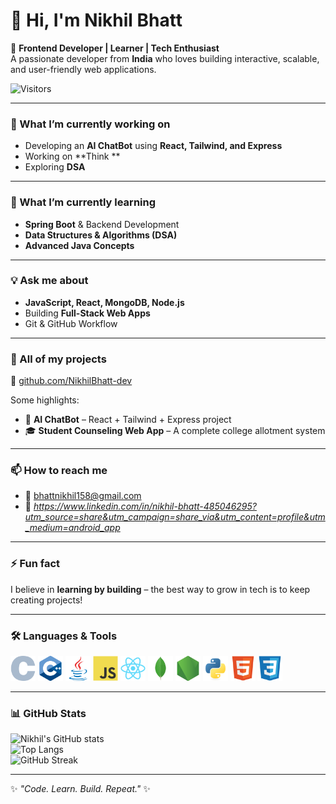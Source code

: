 # 👋 Hi, I'm Nikhil Bhatt  

🚀 **Frontend Developer | Learner | Tech Enthusiast**  
A passionate developer from **India** who loves building interactive, scalable, and user-friendly web applications.  


![Visitors](https://komarev.com/ghpvc/?username=NikhilBhatt-dev&label=👀%20Visitors&color=green&style=for-the-badge)




---

### 🔭 What I’m currently working on
- Developing an **AI ChatBot** using **React, Tailwind, and Express**  
- Working on **Think **  
- Exploring **DSA**  

---

### 🌱 What I’m currently learning
- **Spring Boot** & Backend Development  
- **Data Structures & Algorithms (DSA)**  
- **Advanced Java Concepts** 

---

### 💡 Ask me about
- **JavaScript, React, MongoDB, Node.js**  
- Building **Full-Stack Web Apps**  
- Git & GitHub Workflow  
   

---

### 📂 All of my projects
🔗 [github.com/NikhilBhatt-dev](https://github.com/NikhilBhatt-dev)  

Some highlights:  
- 🤖 **AI ChatBot** – React + Tailwind + Express project  
- 🎓 **Student Counseling Web App** – A complete college allotment system  
   

---

### 📫 How to reach me
- 📧 [bhattnikhil158@gmail.com](mailto:bhattnikhil158@gmail.com)  
- 💼 *https://www.linkedin.com/in/nikhil-bhatt-485046295?utm_source=share&utm_campaign=share_via&utm_content=profile&utm_medium=android_app*  

---

### ⚡ Fun fact
I believe in **learning by building** – the best way to grow in tech is to keep creating projects!  

---

### 🛠️ Languages & Tools
<p align="left">
<img src="https://raw.githubusercontent.com/devicons/devicon/master/icons/c/c-original.svg" alt="C" width="40" height="40"/>
<img src="https://raw.githubusercontent.com/devicons/devicon/master/icons/cplusplus/cplusplus-original.svg" alt="C++" width="40" height="40"/>
<img src="https://raw.githubusercontent.com/devicons/devicon/master/icons/java/java-original.svg" alt="Java" width="40" height="40"/>
<img src="https://raw.githubusercontent.com/devicons/devicon/master/icons/javascript/javascript-original.svg" alt="JavaScript" width="40" height="40"/>
<img src="https://raw.githubusercontent.com/devicons/devicon/master/icons/react/react-original.svg" alt="React" width="40" height="40"/>
<img src="https://raw.githubusercontent.com/devicons/devicon/master/icons/mongodb/mongodb-original.svg" alt="MongoDB" width="40" height="40"/>
<img src="https://raw.githubusercontent.com/devicons/devicon/master/icons/nodejs/nodejs-original.svg" alt="Node.js" width="40" height="40"/>
<img src="https://raw.githubusercontent.com/devicons/devicon/master/icons/python/python-original.svg" alt="Python" width="40" height="40"/>
<img src="https://raw.githubusercontent.com/devicons/devicon/master/icons/html5/html5-original.svg" alt="HTML" width="40" height="40"/>
<img src="https://raw.githubusercontent.com/devicons/devicon/master/icons/css3/css3-original.svg" alt="CSS" width="40" height="40"/>
</p>

---

### 📊 GitHub Stats
![Nikhil's GitHub stats](https://github-readme-stats.vercel.app/api?username=NikhilBhatt-dev&show_icons=true&theme=radical)  
![Top Langs](https://github-readme-stats.vercel.app/api/top-langs/?username=NikhilBhatt-dev&layout=compact&theme=radical)  
![GitHub Streak](https://github-readme-streak-stats.herokuapp.com/?user=NikhilBhatt-dev&theme=radical)  

---

✨ *"Code. Learn. Build. Repeat."* ✨

